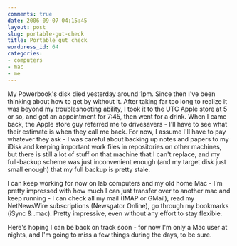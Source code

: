 ```yaml
---
comments: true
date: 2006-09-07 04:15:45
layout: post
slug: portable-gut-check
title: Portable gut check
wordpress_id: 64
categories:
- computers
- mac
- me
---
```


My Powerbook's disk died yesterday around 1pm. Since then I've been thinking about how to get by without it.
After taking far too long to realize it was beyond my troubleshooting ability, I took it to the UTC Apple store at 5 or so, and got an appointment for 7:45, then went for a drink. When I came back, the Apple store guy referred me to drivesavers - I'll have to see what their estimate is when they call me back. For now, I assume I'll have to pay whatever they ask - I was careful about backing up notes and papers to my iDisk and keeping important work files in repositories on other machines, but there is still a lot of stuff on that machine that I can't replace, and my full-backup scheme was just inconvenient enough (and my target disk just small enough) that my full backup is pretty stale.

I can keep working for now on lab computers and my old home Mac - I'm pretty impressed with how much I can just transfer over to another mac and keep running - I can check all my mail (IMAP or GMail), read my NetNewsWire subscriptions (Newsgator Online), go through my bookmarks (iSync & .mac). Pretty impressive, even without any effort to stay flexible.

Here's hoping I can be back on track soon - for now I'm only a Mac user at nights, and I'm going to miss a few things during the days, to be sure.

